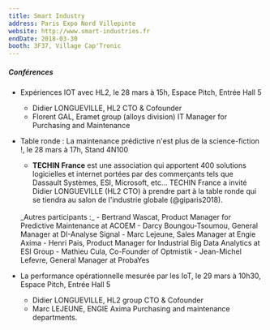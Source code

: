 ```yaml
---
title: Smart Industry
address: Paris Expo Nord Villepinte
website: http://www.smart-industries.fr
endDate: 2018-03-30
booth: 3F37, Village Cap'Tronic
---
```


##### Conférences

- Expériences IOT avec HL2, le 28 mars à 15h, Espace Pitch, Entrée Hall 5
    - Didier LONGUEVILLE, HL2 CTO & Cofounder
    - Florent GAL, Eramet group (alloys division) IT Manager for Purchasing and Maintenance

- Table ronde : La maintenance prédictive n'est plus de la science-fiction !, le 28 mars à 17h, Stand 4N100
    - **TECHIN France** est une association qui apportent 400 solutions logicielles et internet portées par des commerçants tels que Dassault Systèmes, ESI, Microsoft, etc... TECHIN France a invité Didier LONGUEVILLE (HL2 CTO) à prendre part à la table ronde qui se tiendra au salon de l'industrie globale (@giparis2018).
    <br>
    _Autres participants :_
        - Bertrand Wascat, Product Manager for Predictive Maintenance at ACOEM
        - Darcy Boungou-Tsoumou, General Manager at DI-Analyse Signal
        - Marc Lejeune, Sales Manager at Engie Axima
        - Henri Pais, Product Manager for Industrial Big Data Analytics at ESI Group
        - Mathieu Cula, Co-Founder of Optmistik
        - Jean-Michel Lefevre, General Manager at ProbaYes

- La performance opérationnelle mesurée par les IoT, le 29 mars à 10h30, Espace Pitch, Entrée Hall 5
    - Didier LONGUEVILLE, HL2 group CTO & Cofounder
    - Marc LEJEUNE, ENGIE Axima Purchasing and maintenance departments.
